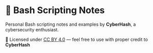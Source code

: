 # 🐚 Bash Scripting Notes

Personal Bash scripting notes and examples by **CyberHash**, a cybersecurity enthusiast.

📄 Licensed under [CC BY 4.0](https://creativecommons.org/licenses/by/4.0/) — feel free to use with proper credit to **CyberHash**
